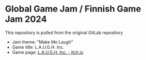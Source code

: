 # Global Game Jam / Finnish Game Jam 2024

This repository is pulled from the original GitLab repository

- Jam theme: "Make Me Laugh"
- Game title: L.A.U.G.H. Inc.
- Game page: [L.A.U.G.H. Inc. - itch.io](https://mekyi.itch.io/laugh-inc)
